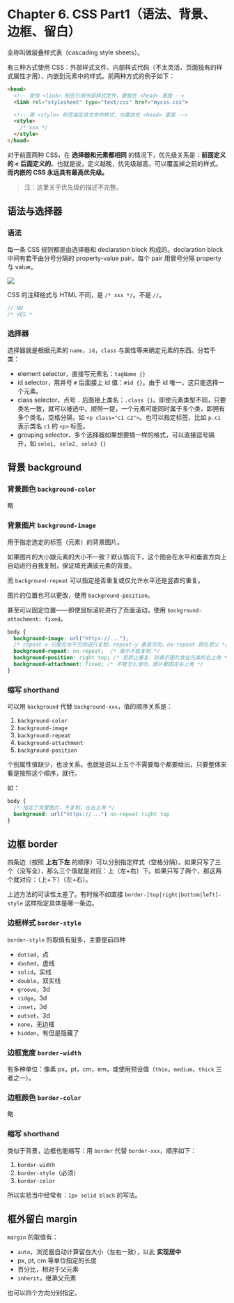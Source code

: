 
Chapter 6\. CSS Part1（语法、背景、边框、留白）
==================================


全称叫做层叠样式表（cascading style sheets）。


有三种方式使用 CSS：外部样式文件、内部样式代码（不太灵活，页面独有的样式属性才用）、内嵌到元素中的样式。前两种方式的例子如下：



```html
<head>
  <!-- 使用 <link> 标签引用外部样式文件，要放在 <head> 里面 -->
  <link rel="stylesheet" type="text/css" href="mycss.css">

  <!-- 用 <style> 标签指定该文件的样式，也要放在 <head> 里面 -->
  <style>
    /* xxx */
  </style>
</head>

```

对于前面两种 CSS，在 **选择器和元素都相同** 的情况下，优先级关系是：**前面定义的 \< 后面定义的**。也就是说，定义越晚，优先级越高，可以覆盖掉之前的样式。**而内嵌的 CSS 永远具有最高优先级。**



> 注：这里关于优先级的描述不完整。


语法与选择器
------


### 语法


每一条 CSS 规则都是由选择器和 declaration block 构成的。declaration block 中间有若干由分号分隔的 property\-value pair。每个 pair 用冒号分隔 property 与 value。


![](https://s2.loli.net/2023/04/10/wMVlPDQOKJma15i.png)


CSS 的注释格式与 HTML 不同，是 `/* xxx */`。不是 `//`。



```c
// NO
/* YES *

```

### 选择器


选择器就是根据元素的 `name`，`id`，`class` 与属性等来确定元素的东西。分若干类：


* element selector，直接写元素名：`tagName {}`
* id selector，用井号 `#` 后面接上 id 值：`#id {}`。由于 id 唯一，这只能选择一个元素。
* class selector，点号 `.` 后面接上类名：`.class {}`。即使元素类型不同，只要类名一致，就可以被选中。顺带一提，一个元素可能同时属于多个类，即拥有多个类名，空格分隔，如 `<p class="c1 c2">`。也可以指定标签，比如 `p.c1` 表示类名 `c1` 的 `<p>` 标签。
* grouping selector，多个选择器如果想要搞一样的格式，可以直接逗号隔开，如 `sele1, sele2, sele3 {}`


背景 background
-------------


### 背景颜色 `background-color`


略


### 背景图片 `background-image`


用于指定选定的标签（元素）的背景图片。


如果图片的大小跟元素的大小不一致？默认情况下，这个图会在水平和垂直方向上自动进行自我复制，保证填充满该元素的背景。


而 `background-repeat` 可以指定是否重复或仅允许水平还是竖直的重复。


图片的位置也可以更改，使用 `background-position`。


甚至可以固定位置——即使鼠标滚轮进行了页面滚动，使用 `background-attachment: fixed`。



```css
body {
  background-image: url("https://...");
  /* repeat-x 只能在水平方向进行复制，repeat-y 垂直方向，no-repeat 顾名思义 */
  background-repeat: no-repeat;  /* 表示不能复制 */
  background-position: right top; /* 若禁止重复，则表示图片放在元素的右上角 */
  background-attachment: fixed; /* 不管怎么滚动，图片都固定右上角 */
}

```

### 缩写 shorthand


可以用 `background` 代替 `background-xxx`，值的顺序关系是：


1. `background-color`
2. `background-image`
3. `background-repeat`
4. `background-attachment`
5. `background-position`


个别属性值缺少，也没关系。也就是说以上五个不需要每个都要给出，只要整体来看是按照这个顺序，就行。


如：



```css
body {
  /* 指定了背景图片，不复制，在右上角 */
  background: url("https://...") no-repeat right top 
}

```

边框 border
---------


四条边（按照 **上右下左** 的顺序）可以分别指定样式（空格分隔）。如果只写了三个（没写全），那么三个值就是对应：上（左\+右）下。如果只写了两个，那这两个就对应：（上\+下）（左\+右）。


上述方法的可读性太差了。有时候不如直接 `border-[top|right|bottom|left]-style` 这样指定具体是哪一条边。


### 边框样式 `border-style`


`border-style` 的取值有挺多，主要是前四种


* `dotted`，点
* `dashed`，虚线
* `solid`，实线
* `double`，双实线
* `groove`，3d
* `ridge`，3d
* `inset`，3d
* `outset`，3d
* `none`，无边框
* `hidden`，有但是隐藏了


### 边框宽度 `border-width`


有多种单位：像素 px，pt，cm，em，或使用预设值（`thin`，`medium`，`thick` 三者之一）。


### 边框颜色 `border-color`


略


### 缩写 shorthand


类似于背景，边框也能缩写：用 `border` 代替 `border-xxx`，顺序如下：


1. `border-width`
2. `border-style`（必须）
3. `border-color`


所以实验当中经常有：`1px solid black` 的写法。


框外留白 margin
-----------


`margin` 的取值有：


* `auto`，浏览器自动计算留白大小（左右一致），以此 **实现居中**
* px, pt, cm 等单位指定的长度
* 百分比，相对于父元素
* `inherit`，继承父元素


也可以四个方向分别指定。


